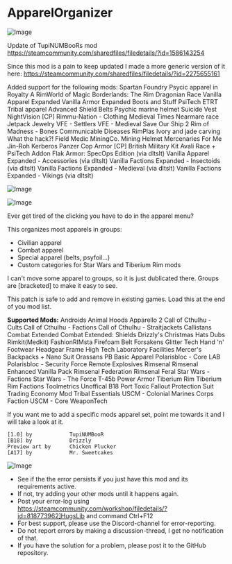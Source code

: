 # ApparelOrganizer

![Image](https://i.imgur.com/buuPQel.png)

Update of TupiNUMBooRs mod
https://steamcommunity.com/sharedfiles/filedetails/?id=1586143254

Since this mod is a pain to keep updated I made a more generic version of it here:
https://steamcommunity.com/sharedfiles/filedetails/?id=2275655161

Added support for the following mods:
Spartan Foundry
Psycic apparel in Royalty
A RimWorld of Magic
Borderlands: The Rim
Dragonian Race
Vanilla Apparel Expanded
Vanilla Armor Expanded
Boots and Stuff
PsiTech
ETRT Tribal apparel
Advanced Shield Belts
Psychic marine helmet
Suicide Vest
NightVision
[CP] Rimmu-Nation - Clothing
Medieval Times
Nearmare race
Jetpack
Jewelry
VFE - Settlers
VFE - Medieval
Save Our Ship 2
Rim of Madness - Bones
Communicable Diseases
RimPlas
Ivory and jade carving
What the hack?!
Field Medic
MiningCo. Mining Helmet
Mercenaries For Me
Jin-Roh Kerberos Panzer Cop Armor
[CP] British Military Kit
Avali Race + PsiTech Addon
Flak Armor: SpecOps Edition (via dltslt)
Vanilla Apparel Expanded - Accessories (via dltslt)
Vanilla Factions Expanded - Insectoids (via dltslt)
Vanilla Factions Expanded - Medieval (via dltslt)
Vanilla Factions Expanded - Vikings (via dltslt)

![Image](https://i.imgur.com/pufA0kM.png)

	
![Image](https://i.imgur.com/Z4GOv8H.png)


Ever get tired of the clicking you have to do in the apparel menu?

This organizes most apparels in groups:
- Civilian apparel
- Combat apparel
- Special apparel (belts, psyfoil...)
- Custom categories for Star Wars and Tiberium Rim mods

I can&apos;t move some apparel to groups, so it is just dublicated there.
Groups are [bracketed] to make it easy to see.

This patch is safe to add and remove in existing games.
Load this at the end of you mod list.


**Supported Mods:**
Androids
Animal Hoods
Apparello 2
Call of Cthulhu - Cults
Call of Cthulhu - Factions
Call of Cthulhu - Straitjackets
Callistans
Combat Extended
Combat Extended: Shields
Drizzly&apos;s Christmas Hats
Dubs Rimkit(Medkit)
FashionRIMsta
Firefoam Belt
Forsakens
Glitter Tech
Hand &apos;n&apos; Footwear
Headgear Frame
High Tech Laboratory Facilities
Mercer&apos;s Backpacks + Nano Suit
Orassans
PB Basic Apparel
Polarisbloc - Core LAB
Polarisbloc - Security Force
Remote Explosives
Rimsenal
Rimsenal Enhanced Vanilla Pack
Rimsenal Federation
Rimsenal Feral
Star Wars - Factions
Star Wars - The Force
T-45b Power Armor
Tiberium Rim
Tiberium Rim Factions
Toolmetrics Unoffical B18 Port
Toxic Fallout Protection Suit
Trading Economy Mod
Tribal Essentials
USCM - Colonial Marines Corps Faction
USCM - Core
WeaponTech


If you want me to add a specific mods apparel set, point me towards it and I will take a look at it.

	[1.0] by			TupiNUMBooR
	[B18] by			Drizzly
	Preview art by		Chicken Plucker
	[A17] by			Mr. Sweetcakes
	

![Image](https://i.imgur.com/PwoNOj4.png)



-  See if the the error persists if you just have this mod and its requirements active.
-  If not, try adding your other mods until it happens again.
-  Post your error-log using https://steamcommunity.com/workshop/filedetails/?id=818773962]HugsLib and command Ctrl+F12
-  For best support, please use the Discord-channel for error-reporting.
-  Do not report errors by making a discussion-thread, I get no notification of that.
-  If you have the solution for a problem, please post it to the GitHub repository.



